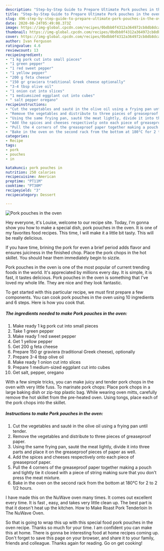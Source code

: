 ```yaml
---
description: "Step-by-Step Guide to Prepare Ultimate Pork pouches in the oven"
title: "Step-by-Step Guide to Prepare Ultimate Pork pouches in the oven"
slug: 496-step-by-step-guide-to-prepare-ultimate-pork-pouches-in-the-oven
date: 2020-08-24T05:49:08.373Z
image: https://img-global.cpcdn.com/recipes/0bdbb0f4312a364972cb8db8dca523ed/751x532cq70/pork-pouches-in-the-oven-recipe-main-photo.jpg
thumbnail: https://img-global.cpcdn.com/recipes/0bdbb0f4312a364972cb8db8dca523ed/751x532cq70/pork-pouches-in-the-oven-recipe-main-photo.jpg
cover: https://img-global.cpcdn.com/recipes/0bdbb0f4312a364972cb8db8dca523ed/751x532cq70/pork-pouches-in-the-oven-recipe-main-photo.jpg
author: Ivan Ferguson
ratingvalue: 4.6
reviewcount: 13
recipeingredient:
- "1 kg pork cut into small pieces"
- "1 green pepper"
- "1 red sweet pepper"
- "1 yellow pepper"
- "200 g feta cheese"
- "150 gr graviera traditional Greek cheese optionally"
- "3-4 tbsp olive oil"
- "1 onion cut into slices"
- "1 mediumsized eggplant cut into cubes"
- " salt pepper oregano"
recipeinstructions:
- "Cut the vegetables and sauté in the olive oil using a frying pan until tender."
- "Remove the vegetables and distribute to three pieces of greaseproof paper."
- "Using the same frying pan, sauté the meat lightly, divide it into three parts and place it on the greaseproof pieces of paper as well."
- "Add the spices and cheeses respectively onto each piece of greaseproof paper."
- "Pull the 4 corners of the greaseproof paper together making a pouch and tightly tie it closed with a piece of string making sure that you don&#39;t press the meat mixture."
- "Bake in the oven on the second rack from the bottom at 180°C for 2 to 2 1/2 hours."
categories:
- Recipe
tags:
- pork
- pouches
- in

katakunci: pork pouches in 
nutrition: 250 calories
recipecuisine: American
preptime: "PT11M"
cooktime: "PT30M"
recipeyield: "3"
recipecategory: Dessert

---
```



![Pork pouches in the oven](https://img-global.cpcdn.com/recipes/0bdbb0f4312a364972cb8db8dca523ed/751x532cq70/pork-pouches-in-the-oven-recipe-main-photo.jpg)

Hey everyone, it's Louise, welcome to our recipe site. Today, I'm gonna show you how to make a special dish, pork pouches in the oven. It is one of my favorites food recipes. This time, I will make it a little bit tasty. This will be really delicious.

If you have time, brining the pork for even a brief period adds flavor and ensures juiciness in the finished chop. Place the pork chops in the hot skillet. You should hear them immediately begin to sizzle.

Pork pouches in the oven is one of the most popular of current trending foods in the world. It's appreciated by millions every day. It is simple, it is fast, it tastes delicious. Pork pouches in the oven is something that I've loved my whole life. They are nice and they look fantastic.


To get started with this particular recipe, we must first prepare a few components. You can cook pork pouches in the oven using 10 ingredients and 6 steps. Here is how you cook that.

<!--inarticleads1-->

##### The ingredients needed to make Pork pouches in the oven:

1. Make ready 1 kg pork cut into small pieces
1. Take 1 green pepper
1. Make ready 1 red sweet pepper
1. Get 1 yellow pepper
1. Get 200 g feta cheese
1. Prepare 150 gr graviera (traditional Greek cheese), optionally
1. Prepare 3-4 tbsp olive oil
1. Make ready 1 onion cut into slices
1. Prepare 1 medium-sized eggplant cut into cubes
1. Get  salt, pepper, oregano


With a few simple tricks, you can make juicy and tender pork chops in the oven with very little fuss. To marinate pork chops: Place pork chops in a large baking dish or zip-top plastic bag. While wearing oven mitts, carefully remove the hot skillet from the pre-heated oven. Using tongs, place each of the pork chops into the skillet. 

<!--inarticleads2-->

##### Instructions to make Pork pouches in the oven:

1. Cut the vegetables and sauté in the olive oil using a frying pan until tender.
1. Remove the vegetables and distribute to three pieces of greaseproof paper.
1. Using the same frying pan, sauté the meat lightly, divide it into three parts and place it on the greaseproof pieces of paper as well.
1. Add the spices and cheeses respectively onto each piece of greaseproof paper.
1. Pull the 4 corners of the greaseproof paper together making a pouch and tightly tie it closed with a piece of string making sure that you don&#39;t press the meat mixture.
1. Bake in the oven on the second rack from the bottom at 180°C for 2 to 2 1/2 hours.


I have made this on the NuWave oven many times. It comes out excellent every time. It is fast , easy, and takes very little clean up. The best part is that it doesn&#39;t heat up the kitchen. How to Make Roast Pork Tenderloin In The NuWave Oven. 

So that is going to wrap this up with this special food pork pouches in the oven recipe. Thanks so much for your time. I am confident you can make this at home. There is gonna be interesting food at home recipes coming up. Don't forget to save this page on your browser, and share it to your family, friends and colleague. Thanks again for reading. Go on get cooking!
